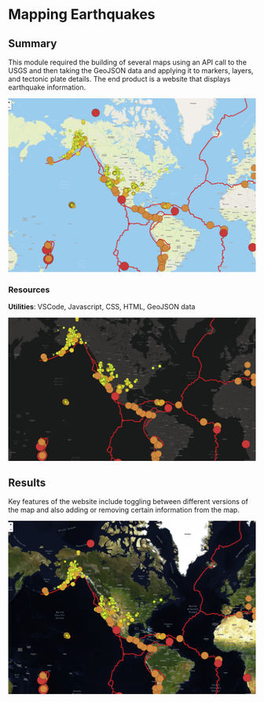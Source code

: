 # Mapping Earthquakes

## Summary
This module required the building of several maps using an API call to the USGS and then taking the GeoJSON data and applying it to markers, layers, and tectonic plate details. The end product is a website that displays earthquake information.

![map_1.png](https://github.com/Brooks2210/Mapping_Earthquakes/blob/main/map_1.png)  

### Resources
**Utilities**: VSCode, Javascript, CSS, HTML, GeoJSON data<br/>

![map_2.png](https://github.com/Brooks2210/Mapping_Earthquakes/blob/main/map_2.png)

## Results
Key features of the website include toggling between different versions of the map and also adding or removing certain information from the map.

![map_3.png](https://github.com/Brooks2210/Mapping_Earthquakes/blob/main/map_3.png)
